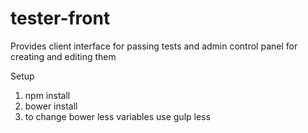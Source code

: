 # tester-front
Provides client interface for passing tests and admin control panel for creating and editing them


Setup

1. npm install
2. bower install
3. to change bower less variables use
   gulp less

